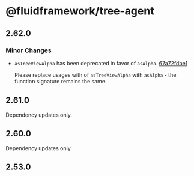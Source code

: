 # @fluidframework/tree-agent

## 2.62.0

### Minor Changes

- `asTreeViewAlpha` has been deprecated in favor of `asAlpha`. [67a72fdbe1](https://github.com/microsoft/FluidFramework/commit/67a72fdbe1599d20ccc1d624efb9f8089662999d)

  Please replace usages with of `asTreeViewAlpha` with `asAlpha` - the function signature remains the same.

## 2.61.0

Dependency updates only.

## 2.60.0

Dependency updates only.

## 2.53.0
